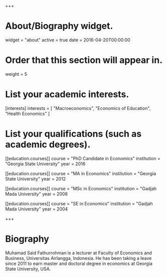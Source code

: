 +++
# About/Biography widget.
widget = "about"
active = true
date = 2016-04-20T00:00:00

# Order that this section will appear in.
weight = 5

# List your academic interests.
[interests]
  interests = [
    "Macroeconomics",
    "Economics of Education",
    "Health Economics"
  ]

# List your qualifications (such as academic degrees).
[[education.courses]]
  course = "PhD Candidate in Economics"
  institution = "Georgia State University"
  year = 2016

[[education.courses]]
  course = "MA in Economics"
  institution = "Georgia State University"
  year = 2012

[[education.courses]]
  course = "MSc in Economics"
  institution = "Gadjah Mada University"
  year = 2008

[[education.courses]]
  course = "SE in Economics"
  institution = "Gadjah Mada University"
  year = 2004
 
+++

# Biography

Muhamad Said Fathurrohman is a lecturer at Faculty of Economics and Business, Universitas Airlangga, Indonesia. He has been taking a leave since 2011 to earn master and doctoral degree in economics at Georgia State University, USA.

